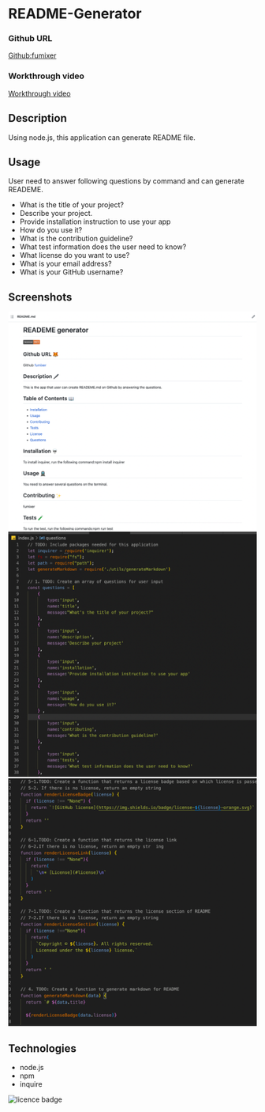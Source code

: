 # README-Generator

### Github URL
<p><a href="https://github.com/fumixer/README-Generator">Github:fumixer</a></p>

### Workthrough video
<p><a href="https://drive.google.com/file/d/1dabt-aTHTbmK8Q0cP2D67fLj47bdsm9t/view?usp=sharing">Workthrough video</a></p>

## Description
Using node.js, this application can generate README file.

## Usage
User need to answer following questions by command and can generate READEME.
* What is the title of your project?
* Describe your project.
* Provide installation instruction to use your app
* How do you use it?
* What is the contribution guideline?
* What test information does the user need to know?
* What license do you want to use?
* What is your email address?
* What is your GitHub username?

## Screenshots
![README](./asset/1.%20README.png)
![index](./asset/2.%20Index.png)
![generateMarkdown](./asset/3.%20generateMarkdown.png)

## Technologies
* node.js
* npm
* inquire

![licence badge](https://img.shields.io/badge/license-MIT-orange.png)
